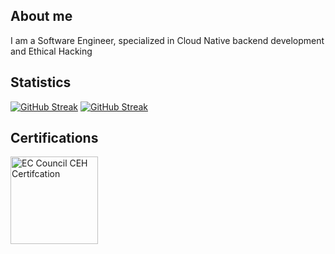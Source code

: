 ## About me

I am a Software Engineer, specialized in Cloud Native backend development and Ethical Hacking

## Statistics

[![GitHub Streak](https://github-readme-streak-stats.herokuapp.com?user=Ranray&theme=black-ice&date_format=M%20j%5B%2C%20Y%5D)](https://git.io/streak-stats#gh-dark-mode-only)
[![GitHub Streak](https://github-readme-streak-stats.herokuapp.com?user=Ranray&date_format=M%20j%5B%2C%20Y%5D)](https://git.io/streak-stats#gh-light-mode-only)

## Certifications

<p>
  <a href="https://aspen.eccouncil.org/VerifyBadge?type=certification&a=YBarfkN0KMKY/KyE5Mu2TP2guQvgccAdNx1X6SKRtPE=">
    <img src="https://aspen.eccouncil.org/Content/Badges/CertifiedBadges/CEH_2E345519D3F7.png" alt="EC Council CEH Certifcation" height="140">
  </a>
  
</p>
